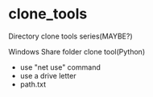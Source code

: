 clone_tools
===========

Directory clone tools series(MAYBE?)

Windows Share folder clone tool(Python)

* use "net use" command
* use a drive letter
* path.txt
